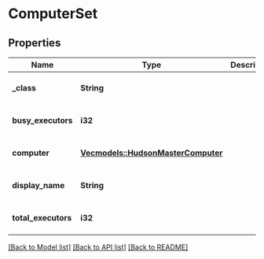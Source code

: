 # ComputerSet

## Properties
Name | Type | Description | Notes
------------ | ------------- | ------------- | -------------
**_class** | **String** |  | [optional] [default to None]
**busy_executors** | **i32** |  | [optional] [default to None]
**computer** | [**Vec<models::HudsonMasterComputer>**](HudsonMasterComputer.md) |  | [optional] [default to None]
**display_name** | **String** |  | [optional] [default to None]
**total_executors** | **i32** |  | [optional] [default to None]

[[Back to Model list]](../README.md#documentation-for-models) [[Back to API list]](../README.md#documentation-for-api-endpoints) [[Back to README]](../README.md)


